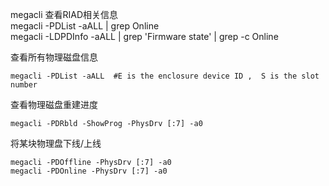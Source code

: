 megacli 查看RIAD相关信息  
megacli -PDList -aALL | grep Online  
megacli -LDPDInfo -aALL | grep 'Firmware state' | grep -c Online  

查看所有物理磁盘信息

    megacli -PDList -aALL  #E is the enclosure device ID ,  S is the slot number   

查看物理磁盘重建进度

    megacli -PDRbld -ShowProg -PhysDrv [:7] -a0  

将某块物理盘下线/上线

    megacli -PDOffline -PhysDrv [:7] -a0
    megacli -PDOnline -PhysDrv [:7] -a0


